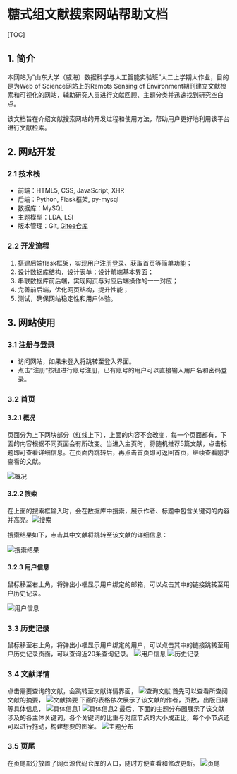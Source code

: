 # 糖式组文献搜索网站帮助文档
[TOC]

## 1. 简介

本网站为“山东大学（威海）数据科学与人工智能实验班”大二上学期大作业，目的是为Web of Science网站上的Remots Sensing of Environment期刊建立文献检索和可视化的网站，辅助研究人员进行文献回顾、主题分类并迅速找到研究空白点。

该文档旨在介绍文献搜索网站的开发过程和使用方法，帮助用户更好地利用该平台进行文献检索。



##  2. 网站开发

### 2.1 技术栈

- 前端：HTML5, CSS, JavaScript, XHR
- 后端：Python, Flask框架, py-mysql
- 数据库：MySQL
- 主题模型：LDA, LSI
- 版本管理：Git, [Gitee仓库](https://gitee.com/Yiqian7a/literature-search-website)

### 2.2 开发流程

1. 搭建后端flask框架，实现用户注册登录、获取首页等简单功能；
2. 设计数据库结构，设计表单；设计前端基本界面；
3. 串联数据库前后端，实现网页与对应后端操作的一一对应；
4. 完善前后端，优化网页结构，提升性能；
5. 测试，确保网站稳定性和用户体验。

##  3. 网站使用

### 3.1 注册与登录
- 访问网站，如果未登入将跳转至登入界面。
- 点击“注册”按钮进行账号注册，已有账号的用户可以直接输入用户名和密码登录。

### 3.2 首页

#### 3.2.1 概况

页面分为上下两块部分（红线上下），上面的内容不会改变，每一个页面都有，下面的内容根据不同页面会有所改变。当进入主页时，将随机推荐5篇文献，点击标题即可查看详细信息。在页面内跳转后，再点击首页即可返回首页，继续查看刚才查看的文献。

![概况](static/images/document1.png)

#### 3.2.2 搜索

在上面的搜索框输入时，会在数据库中搜索，展示作者、标题中包含关键词的内容并高亮。![搜索](static/images/document2.png)

搜索结果如下，点击其中文献将跳转至该文献的详细信息：

![搜索结果](static/images/document3.png)

#### 3.2.3 用户信息

鼠标移至右上角，将弹出小框显示用户绑定的邮箱，可以点击其中的链接跳转至用户历史记录。

![用户信息](static/images/document4.png)

### 3.3 历史记录

鼠标移至右上角，将弹出小框显示用户绑定的用户，可以点击其中的链接跳转至用户历史记录页面，可以查询近20条查询记录。
![用户信息](static/images/document4.png)
![历史记录](static/images/document10.png)

### 3.4 文献详情

点击需要查询的文献，会跳转至文献详情界面，
![查询文献](static\images\document5.png)
首先可以查看所查阅文献的摘要，
![文献摘要](static\images\document6.png)
下面的表格依次展示了该文献的作者，页数，出版日期等具体信息，
![具体信息1](static\images\document7.png)
![具体信息2](static\images\document8.png)
最后，下面的主题分布图展示了该文献涉及的各主体关键词，各个关键词的比重与对应节点的大小成正比，每个小节点还可以进行拖动，构建想要的图案。
![主题分布](static\images\document9.png)

### 3.5 页尾

在页尾部分放置了网页源代码仓库的入口，随时方便查看和修改更新。
![页尾](static\images\document11.png)